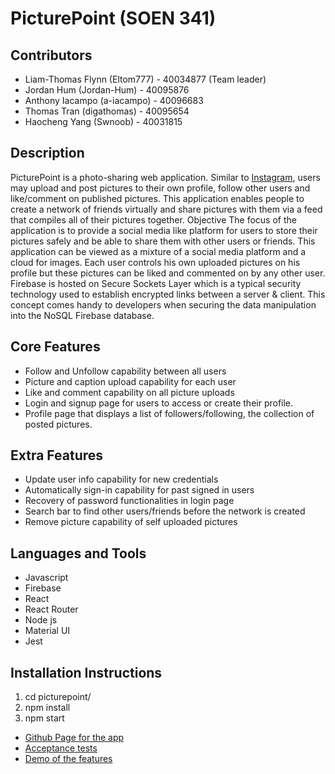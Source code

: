 # PicturePoint (SOEN 341)

## Contributors
- Liam-Thomas Flynn (Eltom777) - 40034877 (Team leader)
- Jordan Hum (Jordan-Hum) - 40095876
- Anthony Iacampo (a-iacampo) - 40096683
- Thomas Tran (digathomas) - 40095654
- Haocheng Yang (Swnoob) - 40031815
## Description
PicturePoint is a photo-sharing web application. Similar to [Instagram](https://help.instagram.com/424737657584573), users may upload and post pictures to their own profile, follow other users and like/comment on published pictures. This application enables people to create a network of friends virtually and share pictures with them via a feed that compiles all of their pictures together.
Objective
The focus of the application is to provide a social media like platform for users to store their pictures safely and be able to share them with other users or friends. This application can be viewed as a mixture of a social media platform and a cloud for images. Each user controls his own uploaded pictures on his profile but these pictures can be liked and commented on by any other user. Firebase is hosted on Secure Sockets Layer which is a typical security technology used to establish encrypted links between a server & client. This concept comes handy to developers when securing the data manipulation into the NoSQL Firebase database.
## Core Features
- Follow and Unfollow capability between all users
- Picture and caption upload capability for each user
- Like and comment capability on all picture uploads
- Login and signup page for users to access or create their profile.
- Profile page that displays a list of followers/following, the collection of posted pictures.
## Extra Features
- Update user info capability for new credentials
- Automatically sign-in capability for past signed in users
- Recovery of password functionalities in login page
- Search bar to find other users/friends before the network is created
- Remove picture capability of self uploaded pictures
## Languages and Tools
- Javascript
- Firebase
- React
- React Router
- Node js
- Material UI
- Jest
## Installation Instructions
1. cd picturepoint/
2. npm install
3. npm start

- [Github Page for the app]()
- [Acceptance tests](https://docs.google.com/spreadsheets/d/1EZgNiHpn1k9lVz96ZxzGB_bqUqjE-Rkx0SQxBJSwtt0/edit?usp=sharing)
- [Demo of the features](https://docs.google.com/document/d/1x3p7RJACn_NGDPpP4tU9iUO_bLeaf1HmL-WqLkgcif0/edit?usp=sharing)

